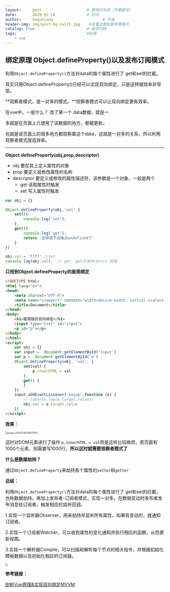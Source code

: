 ```yaml
---
layout:     post                    # 使用的布局（不需要改）
date:       2020-02-18              # 时间
author:     keguniang                      # 作者
header-img: img/post-bg-swift.jpg    #这篇文章标题背景图片
catalog: true                       # 是否归档
tags:                               #标签
    - vue
---
```

## 绑定原理 Object.defineProperty()以及发布订阅模式

利用`Object.defineProperty()`方法对data的每个属性进行了 get和set的拦截。

其实只用Object.defineProperty()已经可以实现双向绑定，只是这样做效率非常低。



**观察者模式，是一对多的模式。**观察者模式可以让双向绑定更有效率。

在vue中，一是什么？  改了某一个 data数据，就是一

多就是在页面上凡使用了该数据的地方，都被更新。

也就是说页面上的很多地方都观察着这个data，这就是一对多的关系，所以利用观察者模式提高效率。

****

**Object.defineProperty(obj,prop,descriptor)**

* obj   要在其上定义属性的对象
* prop  要定义或修改属性的名称
* descriptor 要定义或修改的属性描述符，该参数是一个对象，一般是两个
  * get 读取属性时触发
  * set 写入属性时触发

```js
var obj = {}

Object.defineProperty(obj,'val',{
    set(){
        console.log('set'); 
    },
    get(){
        console.log('get');
        return '这样就不会输出undefined了'
    }
})

obj.val = 'ffff' //set
console.log(obj.val);  // get  get方法中return 的值
```

**只用到Object.defineProperty的极简绑定**

```html
<!DOCTYPE html>
<html lang="en">
<head>
    <meta charset="UTF-8">
    <meta name="viewport" content="width=device-width, initial-scale=1.0">
    <title>Document</title>
</head>
<body>
    <h1>极简版的双向绑定</h1>
    <input type="text" id="input">
    <p id="p"></p>
</body>
</html>
<script>
    var obj = {}
    var input =  document.getElementById('input')
    var p =  document.getElementById('p')
    Object.defineProperty(obj, 'val', {
        set(val) {
            p.innerHTML = val
        },
        get() {
        }
    })
    input.addEventListener('keyup',function (e) {  
        // console.log(e.target.value);
        obj.val = e.target.value
    })
</script> 
```

**效果：**

<img src="E:\studyDocument\Typora文档\Vue\img\image-20200218130627476.png" alt="image-20200218130627476" style="zoom:50%;" />

这时对DOM元素进行了操作 `p.innerHTML = val`但是这样比较麻烦，若页面有1000个元素，则需要写1000行，**所以这时就需要观察者模式了**

**什么是数据劫持？**

通过`Object.defineProperty`来劫持各个属性的`setter`和`getter`

**总结：**

利用`Object.defineProperty()`方法对data的每个属性进行了 get和set的拦截，也称数据劫持。再加上发布者-订阅者模式，实现一对多，在数据变动时发布者发布消息给订阅者，触发相应的监听回调。

1.实现一个监听器Observer，用来劫持并监听所有属性，如果有变动的，就通知订阅者。

2.实现一个订阅者Watcher，可以收到属性的变化通知并执行相应的函数，从而更新视图。

3.实现一个解析器Compile，可以扫描和解析每个节点的相关指令，并根据初始化模板数据以及初始化相应的订阅器。

<img src='https://upload-images.jianshu.io/upload_images/8794764-9c43c4c10b9b1c97.png?imageMogr2/auto-orient/strip|imageView2/2/w/785/format/webp' style="zoom:50%;" >

**参考链接：**

[剖析Vue原理&实现双向绑定MVVM](https://segmentfault.com/a/1190000006599500)
